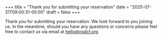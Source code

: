 +++
title = "Thank you for submitting your reservation"
date  = "2025-07-31T09:00:31-05:00"
draft = false
+++

Thank you for submitting your reservation. We look forward to you joining us. In the meantime, should you have any questions or concerns please feel free to contact us via email at [hello@nsdcf.org](mailto:hello@nsdcf.org).